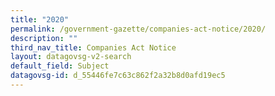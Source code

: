 ```yaml
---
title: "2020"
permalink: /government-gazette/companies-act-notice/2020/
description: ""
third_nav_title: Companies Act Notice
layout: datagovsg-v2-search
default_field: Subject
datagovsg-id: d_55446fe7c63c862f2a32b8d0afd19ec5
---
```

